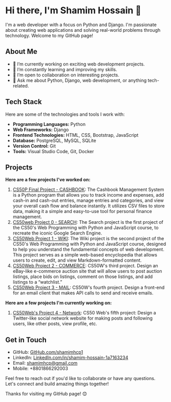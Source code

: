 # Hi there, I'm Shamim Hossain 👋

I'm a web developer with a focus on Python and Django. I'm passionate about creating web applications and solving real-world problems through technology. Welcome to my GitHub page!

## About Me

- 🔭 I’m currently working on exciting web development projects.
- 🌱 I’m constantly learning and improving my skills.
- 👯 I’m open to collaboration on interesting projects.
- 💬 Ask me about Python, Django, web development, or anything tech-related.

## Tech Stack

Here are some of the technologies and tools I work with:

- **Programming Languages:** Python
- **Web Frameworks:** Django
- **Frontend Technologies:** HTML, CSS, Bootstrap, JavaScript
- **Database:** PostgreSQL, MySQL, SQLite
- **Version Control:** Git
- **Tools:** Visual Studio Code, Git, Docker

## Projects

**Here are a few projects I've worked on:**

1. [CS50P Final Project - CASHBOOK](https://github.com/shamimhcp1/cs50p-final-project-cashbook.git): The Cashbook Management System is a Python program that allows you to track income and expenses, add cash-in and cash-out entries, manage entries and categories, and view your overall cash flow and balance instantly. It utilizes CSV files to store data, making it a simple and easy-to-use tool for personal finance management.
2. [CS50web Project 0 - SEARCH](https://github.com/shamimhcp1/cs50w-project-0-search.git): The Search project is the first project of the CS50's Web Programming with Python and JavaScript course, to recreate the iconic Google Search Engine.
3. [CS50Web Project 1 - WIKI](https://github.com/shamimhcp1/cs50w-project-1-wiki.git): The Wiki project is the second project of the CS50's Web Programming with Python and JavaScript course, designed to help you understand the fundamental concepts of web development. This project serves as a simple web-based encyclopedia that allows users to create, edit, and view Markdown-formatted content.
4. [CS50Web Project 2 - COMMERCE](https://github.com/shamimhcp1/cs50w-project-2-commerce.git): CS50W's third project. Design an eBay-like e-commerce auction site that will allow users to post auction listings, place bids on listings, comment on those listings, and add listings to a “watchlist.”
5. [CS50Web Project 3 - MAIL](https://github.com/shamimhcp1/cs50w-project-3-mail.git): CS50W's fourth project. Design a front-end for an email client that makes API calls to send and receive emails.

**Here are a few projects I'm currently working on:**
1. [CS50Web's Project 4 - Network](https://github.com/shamimhcp1/cs50w-project-4-network.git): CS50 Web's fifth project: Design a Twitter-like social network website for making posts and following users, like other posts, view profile, etc.

## Get in Touch

- GitHub: [GitHub.com/shamimhcp1](https://github.com/shamimhcp1)
- LinkedIn: [LinkedIn.com/in/shamim-hossain-1a7163234](https://www.linkedin.com/in/shamim-hossain-1a7163234)
- Email: shamimhcp@gmail.com
- Mobile: +8801866292003

Feel free to reach out if you'd like to collaborate or have any questions. Let's connect and build amazing things together!

Thanks for visiting my GitHub page! 😊


